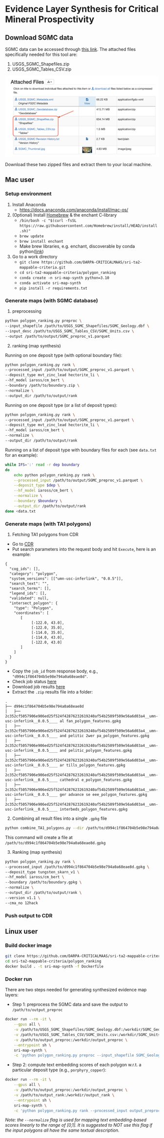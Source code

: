 # Evidence Layer Synthesis for Critical Mineral Prospectivity

## Download SGMC data
SGMC data can be accessed through [this link](https://www.sciencebase.gov/catalog/item/5888bf4fe4b05ccb964bab9d). The attached files specifically needed for this tool are:
1. USGS_SGMC_Shapefiles.zip
2. USGS_SGMC_Tables_CSV.zip

<img src="SGMC_data.png" alt="screenshot" width="600"/>

Download these two zipped files and extract them to your local machine.

## Mac user
### Setup environment
1. Install Anaconda
   - https://docs.anaconda.com/anaconda/install/mac-os/
2. (Optional) Install [Homebrew](https://brew.sh/) & the enchant C-library
   -  `/bin/bash -c "$(curl -fsSL https://raw.githubusercontent.com/Homebrew/install/HEAD/install.sh)"`
   - `brew update`
   - `brew install enchant`
   - Make brew libraries, e.g. enchant, discoverable by conda python([link](https://github.com/pyenchant/pyenchant/issues/265#issuecomment-998965819))
3. Go to a work directory
   - `git clone https://github.com/DARPA-CRITICALMAAS/sri-ta2-mappable-criteria.git`
   - `cd sri-ta2-mappable-criteria/polygon_ranking`
   - `conda create -n sri-map-synth python=3.10`
   - `conda activate sri-map-synth`
   - `pip install -r requirements.txt`

### Generate maps (with SGMC database)
1. preprocessing
```bash
python polygon_ranking.py preproc \
--input_shapefile /path/to/USGS_SGMC_Shapefiles/SGMC_Geology.dbf \
--input_desc /path/to/USGS_SGMC_Tables_CSV/SGMC_Units.csv \
--output /path/to/output/SGMC_preproc_v1.parquet
```
2. ranking (map synthesis)

Running on one deposit type (with optional boundary file):
```bash
python polygon_ranking.py rank \
--processed_input /path/to/output/SGMC_preproc_v1.parquet \
--deposit_type mvt_zinc_lead hectorite_li \
--hf_model iaross/cm_bert \
--boundary /path/to/boundary.zip \
--normalize \
--output_dir /path/to/output/rank
```

Running on one deposit type (or a list of deposit types):
```bash
python polygon_ranking.py rank \
--processed_input /path/to/output/SGMC_preproc_v1.parquet \
--deposit_type mvt_zinc_lead hectorite_li \
--hf_model iaross/cm_bert \
--normalize \
--output_dir /path/to/output/rank
```

Running on a list of deposit type with boundary files for each (see `data.txt` for an example):
```bash
while IFS=':' read -r dep boundary
do
    echo python polygon_ranking.py rank \
    --processed_input /path/to/output/SGMC_preproc_v1.parquet \
    --deposit_type $dep \
    --hf_model iaross/cm_bert \
    --normalize \
    --boundary $boundary \
    --output_dir /path/to/output/rank 
done <data.txt
```

### Generate maps (with TA1 polygons)
1. Fetching TA1 polygons from CDR
- Go to [CDR](https://api.cdr.land/docs#/Features/package_extraction_features_with_intersect_v1_features_intersect_package_post)
- Put search parameters into the request body and hit `Execute`, here is an example:
```
{
  "cog_ids": [],
  "category": "polygon",
  "system_versions": [["umn-usc-inferlink", "0.0.5"]],
  "search_text": "",
  "search_terms": [],
  "legend_ids": [],
  "validated": null,
  "intersect_polygon": {
    "type": "Polygon",
    "coordinates": [
       [
            [-122.0, 43.0],
            [-122.0, 35.0], 
            [-114.0, 35.0], 
            [-114.0, 43.0], 
            [-122.0, 43.0]
       ]
    ]
  }
}
```
- Copy the `job_id` from response body, e.g., `"d994c1f864704b5e98e794a0a68eae8d"`.
- Check job status [here](https://api.cdr.land/docs#/Jobs/job_status_by_id_v1_jobs_status__job_id__get)
- Download job results [here](https://api.cdr.land/docs#/Jobs/job_result_by_id_v1_jobs_result__job_id__get)
- Extract the `.zip` results file into a folder:
```
.
├── d994c1f864704b5e98e794a0a68eae8d
│   ├── 2c352cf5057906e906ed25f524f42876232619240af54b2509f509e56a6d03a4__umn-usc-inferlink__0.0.5____ al fan_polygon_features.gpkg
│   ├── 2c352cf5057906e906ed25f524f42876232619240af54b2509f509e56a6d03a4__umn-usc-inferlink__0.0.5____ and pelitic 2wer pa_polygon_features.gpkg
│   ├── 2c352cf5057906e906ed25f524f42876232619240af54b2509f509e56a6d03a4__umn-usc-inferlink__0.0.5____ and pelitic_polygon_features.gpkg
│   ├── 2c352cf5057906e906ed25f524f42876232619240af54b2509f509e56a6d03a4__umn-usc-inferlink__0.0.5____ ar tills_polygon_features.gpkg
│   ├── 2c352cf5057906e906ed25f524f42876232619240af54b2509f509e56a6d03a4__umn-usc-inferlink__0.0.5____ cathedral e_polygon_features.gpkg
│   ├── 2c352cf5057906e906ed25f524f42876232619240af54b2509f509e56a6d03a4__umn-usc-inferlink__0.0.5____ ger advance se eee_polygon_features.gpkg
│   ├── 2c352cf5057906e906ed25f524f42876232619240af54b2509f509e56a6d03a4__umn-usc-inferlink__0.0.5____ interbeds_polygon_features.gpkg
```

2. Combining all result files into a single `.gpkg` file
```bash
python combine_TA1_polygons.py --dir /path/to/d994c1f864704b5e98e794a0a68eae8d/
```
This command will create a file at `/path/to/d994c1f864704b5e98e794a0a68eae8d.gpkg`

3. Ranking (map synthesis)
```bash
python polygon_ranking.py rank \
--processed_input /path/to/d994c1f864704b5e98e794a0a68eae8d.gpkg \
--deposit_type tungsten_skarn_v1 \
--hf_model iaross/cm_bert \
--boundary /path/to/boundary.gpkg \
--normalize \
--output_dir /path/to/output/rank \
--version v1.1 \
--cma_no 12hack
```

### Push output to CDR


## Linux user
### Build docker image
```bash
git clone https://github.com/DARPA-CRITICALMAAS/sri-ta2-mappable-criteria.git
cd sri-ta2-mappable-criteria/polygon_ranking
docker build . -t sri-map-synth -f Dockerfile
```

### Docker run
There are two steps needed for generating synthesized evidence map layers:
- Step 1: preprocess the SGMC data and save the output to `/path/to/output_preproc`
```bash
docker run --rm -it \
    --gpus all \
    -v /path/to/USGS_SGMC_Shapefiles/SGMC_Geology.dbf:/workdir/SGMC_Geology.dbf \
    -v /path/to/USGS_SGMC_Tables_CSV/SGMC_Units.csv:/workdir/SGMC_Units.csv \
    -v /path/to/output_preproc:/workdir/output_preproc \
    --entrypoint sh \
    sri-map-synth \
    -c 'python polygon_ranking.py preproc --input_shapefile SGMC_Geology.dbf --input_desc SGMC_Units.csv --output output_preproc/SGMC_preproc.parquet'
```

- Step 2: compute text embedding scores of each polygon w.r.t. a particular deposit type (e.g., `porphyry_copper`):
```bash
docker run --rm -it \
    --gpus all \
    -v /path/to/output_preproc:/workdir/output_preproc \
    -v /path/to/output_rank:/workdir/output_rank \
    --entrypoint sh \
    sri-map-synth \
    -c 'python polygon_ranking.py rank --processed_input output_preproc/SGMC_preproc.parquet --deposit_type porphyry_copper --normalize --output_dir output_rank'
```
*Note: the `--normalize` flag is used for mapping text embedding-based scores linearly to the range of [0,1]. It is suggested to NOT use this flag if the input polygons all have the same textual description.*